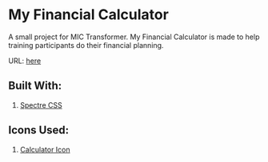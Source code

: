 # My Financial Calculator

A small project for MIC Transformer. My Financial Calculator is made to help training participants do their financial planning.

URL: [here](https://mictransformer.com/financialcalculator)

## Built With:
1. [Spectre CSS](https://picturepan2.github.io/spectre/)

## Icons Used:
1. [Calculator Icon](https://www.iconfinder.com/icons/171352/calculator_icon)